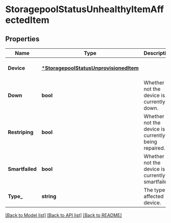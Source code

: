 # StoragepoolStatusUnhealthyItemAffectedItem

## Properties
Name | Type | Description | Notes
------------ | ------------- | ------------- | -------------
**Device** | [***StoragepoolStatusUnprovisionedItem**](StoragepoolStatusUnprovisionedItem.md) |  | [optional] [default to null]
**Down** | **bool** | Whether or not the device is currently down. | [default to null]
**Restriping** | **bool** | Whether or not the device is currently being repaired. | [default to null]
**Smartfailed** | **bool** | Whether or not the device is currently smartfailed. | [default to null]
**Type_** | **string** | The type of affected device. | [default to null]

[[Back to Model list]](../README.md#documentation-for-models) [[Back to API list]](../README.md#documentation-for-api-endpoints) [[Back to README]](../README.md)


